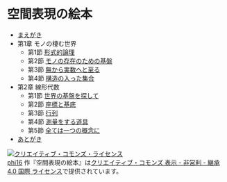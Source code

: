 # 空間表現の絵本

- [まえがき](preface.md)
- 第1章 モノの棲む世界
    - 第1節 [形式的論理](1-1.md)
    - 第2節 [モノの存在のための基盤](1-2.md)
    - 第3節 [無から実数へと至る](1-3.md)
    - 第4節 [構造の入った集合](1-4.md)
- 第2章 線形代数
    - 第1節 [世界の基盤を探して](2-1.md)
    - 第2節 [座標と基底](2-2.md)
    - 第3節 [行列](2-3.md)
    - 第4節 [測量をする道具](2-4.md)
    - 第5節 [全ては一つの概念に](2-5.md)
- [あとがき](postface.md)

<a rel="license" href="http://creativecommons.org/licenses/by-nc-sa/4.0/"><img alt="クリエイティブ・コモンズ・ライセンス" style="border-width:0" src="https://i.creativecommons.org/l/by-nc-sa/4.0/88x31.png" /></a><br /><a xmlns:cc="http://creativecommons.org/ns#" href="https://github.com/phi16/book-of-space" property="cc:attributionName" rel="cc:attributionURL">phi16</a> 作『<span xmlns:dct="http://purl.org/dc/terms/" href="http://purl.org/dc/dcmitype/Text" property="dct:title" rel="dct:type">空間表現の絵本</span>』は<a rel="license" href="http://creativecommons.org/licenses/by-nc-sa/4.0/">クリエイティブ・コモンズ 表示 - 非営利 - 継承 4.0 国際 ライセンス</a>で提供されています。
